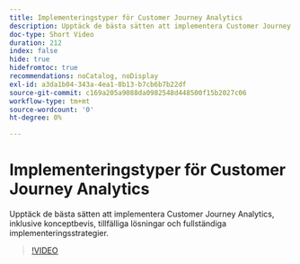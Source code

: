 ```yaml
---
title: Implementeringstyper för Customer Journey Analytics
description: Upptäck de bästa sätten att implementera Customer Journey Analytics, inklusive konceptbevis, tillfälliga lösningar och fullständiga implementeringsstrategier.
doc-type: Short Video
duration: 212
index: false
hide: true
hidefromtoc: true
recommendations: noCatalog, noDisplay
exl-id: a3da1b04-343a-4ea1-8b13-b7cb6b7b22df
source-git-commit: c169a205a9088da0982548d448500f15b2027c06
workflow-type: tm+mt
source-wordcount: '0'
ht-degree: 0%

---
```


# Implementeringstyper för Customer Journey Analytics

Upptäck de bästa sätten att implementera Customer Journey Analytics, inklusive konceptbevis, tillfälliga lösningar och fullständiga implementeringsstrategier.

<!-- 62_S113_3442460_211_best-practices-for-implementing-customer-journey-analytics -->
>[!VIDEO](https://video.tv.adobe.com/v/3460070/?learn=on&enablevpops=true&captions=swe)
